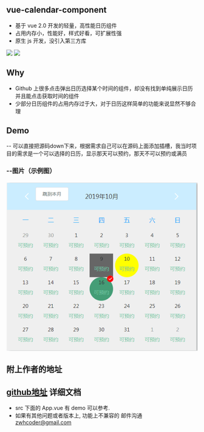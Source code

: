 ## vue-calendar-component

* 基于 vue 2.0 开发的轻量，高性能日历组件
* 占用内存小，性能好，样式好看，可扩展性强
* 原生 js 开发，没引入第三方库

![](https://img.shields.io/npm/v/vue-calendar-component.svg)
![](https://img.shields.io/npm/dt/vue-calendar-component.svg)

## Why

* Github 上很多点击弹出日历选择某个时间的组件，却没有找到单纯展示日历并且能点击获取时间的组件
* 少部分日历组件的占用内存过于大，对于日历这样简单的功能来说显然不够合理
	
## Demo
 -- 可以直接把源码down下来，根据需求自己可以在源码上面添加插槽，我当时项目的需求是一个可以选择的日历，显示那天可以预约，那天不可以预约或满员
 ### --图片（示例图） 
 #### ![](https://raw.githubusercontent.com/Jioh-L-Y-C/vue-calender/master/images/img.png)
## 附上作者的地址
## [github地址](https://github.com/zwhGithub/vue-calendar) 详细文档

* src 下面的 App.vue 有 demo 可以参考.
* 如果有其他问题或者版本上, 功能上不兼容的 邮件沟通 zwhcoder@gmail.com
